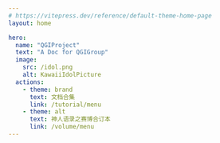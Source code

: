 ```yaml
---
# https://vitepress.dev/reference/default-theme-home-page
layout: home

hero:
  name: "QGIProject"
  text: "A Doc for QGIGroup"
  image:
    src: /idol.png
    alt: KawaiiIdolPicture
  actions:
    - theme: brand
      text: 文档合集
      link: /tutorial/menu
    - theme: alt
      text: 神人语录之赛博合订本
      link: /volume/menu
---
```


